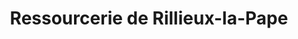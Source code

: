 ---
title: "Ressourcerie de Rillieux-la-Pape"
url: /rillieux-la-pape/ressourcerie-de-rillieux-la-pape/
shop: charité
---
